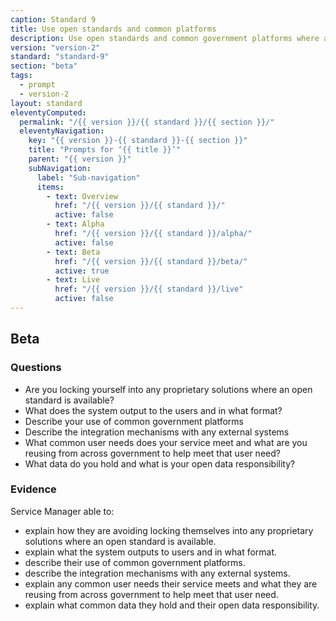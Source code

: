 ```yaml
---
caption: Standard 9
title: Use open standards and common platforms
description: Use open standards and common government platforms where available, including GOV.UK Verify as an option for identity assurance.
version: "version-2"
standard: "standard-9"
section: "beta"
tags:
  - prompt
  - version-2
layout: standard
eleventyComputed:
  permalink: "/{{ version }}/{{ standard }}/{{ section }}/"
  eleventyNavigation:
    key: "{{ version }}-{{ standard }}-{{ section }}"
    title: "Prompts for ‘{{ title }}’"
    parent: "{{ version }}"
    subNavigation:
      label: "Sub-navigation"
      items:
        - text: Overview
          href: "/{{ version }}/{{ standard }}/"
          active: false
        - text: Alpha
          href: "/{{ version }}/{{ standard }}/alpha/"
          active: false
        - text: Beta
          href: "/{{ version }}/{{ standard }}/beta/"
          active: true
        - text: Live
          href: "/{{ version }}/{{ standard }}/live"
          active: false
---
```


## Beta

### Questions

- Are you locking yourself into any proprietary solutions where an open standard is available?
- What does the system output to the users and in what format?
- Describe your use of common government platforms
- Describe the integration mechanisms with any external systems
- What common user needs does your service meet and what are you reusing from across government to help meet that user need?
- What data do you hold and what is your open data responsibility?

### Evidence

Service Manager able to:

- explain how they are avoiding locking themselves into any proprietary solutions where an open standard is available.
- explain what the system outputs to users and in what format.
- describe their use of common government platforms.
- describe the integration mechanisms with any external systems.
- explain any common user needs their service meets and what they are reusing from across government to help meet that user need.
- explain what common data they hold and their open data responsibility.
